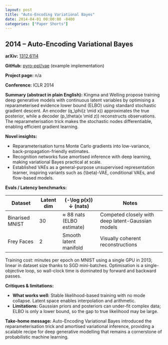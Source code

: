 ```yaml
---
layout: post
title: "Auto-Encoding Variational Bayes"
date: 2014-04-01 00:00:00 -0400
categories: ["Paper Shorts"]
---
```


## 2014 – Auto-Encoding Variational Bayes

**arXiv:** [1312.6114](https://arxiv.org/abs/1312.6114)

**GitHub:** [pyro-ppl/vae](https://github.com/pyro-ppl/vae) (example implementation)

**Project page:** n/a

**Conference:** ICLR 2014

**Summary (abstract in plain English):**
Kingma and Welling propose training deep generative models with continuous latent variables by
optimising a reparameterised evidence lower bound (ELBO) using standard stochastic gradient descent.
An encoder \(q_\phi(z \mid x)\) approximates the true posterior, while a decoder \(p_\theta(x \mid z)\)
reconstructs observations. The reparameterisation trick makes the stochastic nodes differentiable,
enabling efficient gradient learning.

**Novel insights:**
- Reparameterisation turns Monte Carlo gradients into low-variance, back-propagation-friendly estimates.
- Recognition networks fuse amortised inference with deep learning, making variational Bayes practical
  at scale.
- Established VAEs as a general-purpose unsupervised representation learner, inspiring variants such as
  \(\beta\)-VAE, conditional VAEs, and flow-based models.

**Evals / Latency benchmarks:**

| Dataset | Latent dim | \(-\log p(x)\) ↓ (nats) | Notes |
| ------- | ---------- | ---------------------- | ----- |
| Binarised MNIST | 30 | ≈ 88 nats (ELBO estimate) | Competed closely with deep latent-Gaussian models |
| Frey Faces | 2 | Smooth latent manifold | Visually coherent reconstructions |

Training cost: minutes per epoch on MNIST using a single GPU in 2013; linear in dataset size thanks to
SGD mini-batches. Optimisation is a single-objective loop, so wall-clock time is dominated by forward
and backward passes.

**Critiques & limitations:**
- **What works well:** Stable likelihood-based training with no mode collapse. Latent space enables
  interpolation and arithmetic.
- **Limitations:** Gaussian priors and posteriors can under-fit complex data; ELBO is only a lower bound,
  so the gap to true likelihood may be large.

**Take-home message:**
Auto-Encoding Variational Bayes introduced the reparameterisation trick and amortised variational
inference, providing a scalable recipe for deep generative modelling that remains a cornerstone of
probabilistic machine learning.
